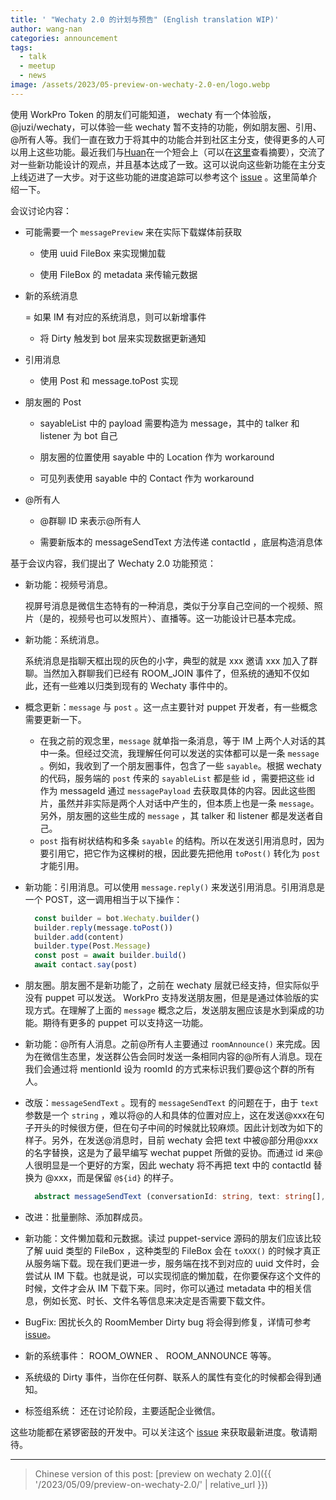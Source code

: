 ```yaml
---
title: ' "Wechaty 2.0 的计划与预告" (English translation WIP)'
author: wang-nan
categories: announcement
tags:
  - talk
  - meetup
  - news
image: /assets/2023/05-preview-on-wechaty-2.0-en/logo.webp
---
```


使用 WorkPro Token 的朋友们可能知道， wechaty 有一个体验版， @juzi/wechaty，可以体验一些 wechaty 暂不支持的功能，例如朋友圈、引用、@所有人等。我们一直在致力于将其中的功能合并到社区主分支，使得更多的人可以用上这些功能。最近我们与[Huan](https://wechaty.js.org/contributors/huan/)在一个短会上（可以在[这里](https://docs.google.com/document/d/1fVCk8qRYc4RKGMf2UY5HOe07hEhPUOpGC34v88GEFJg/edit#heading=h.si1xxj2xji7f)查看摘要），交流了对一些新功能设计的观点，并且基本达成了一致。这可以说向这些新功能在主分支上线迈进了一大步。对于这些功能的进度追踪可以参考这个 [issue](https://github.com/wechaty/wechaty/issues/2535) 。这里简单介绍一下。

会议讨论内容：

- 可能需要一个 ```messagePreview``` 来在实际下载媒体前获取

  - 使用 uuid FileBox 来实现懒加载

  - 使用 FileBox 的 metadata 来传输元数据

- 新的系统消息

  = 如果 IM 有对应的系统消息，则可以新增事件

  - 将 Dirty 触发到 bot 层来实现数据更新通知

- 引用消息

  - 使用 Post 和 message.toPost 实现

- 朋友圈的 Post

  - sayableList 中的 payload 需要构造为 message，其中的 talker 和 listener 为 bot 自己

  - 朋友圈的位置使用 sayable 中的 Location 作为 workaround

  - 可见列表使用 sayable 中的 Contact 作为 workaround

- @所有人

  - @群聊 ID 来表示@所有人

  - 需要新版本的 messageSendText 方法传递 contactId ，底层构造消息体

基于会议内容，我们提出了 Wechaty 2.0 功能预览：

- 新功能：视频号消息。
  
  视屏号消息是微信生态特有的一种消息，类似于分享自己空间的一个视频、照片（是的，视频号也可以发照片）、直播等。这一功能设计已基本完成。

- 新功能：系统消息。

  系统消息是指聊天框出现的灰色的小字，典型的就是 xxx 邀请 xxx 加入了群聊。当然加入群聊我们已经有 ROOM_JOIN 事件了，但系统的通知不仅如此，还有一些难以归类到现有的 Wechaty 事件中的。

- 概念更新：```message``` 与 ```post``` 。这一点主要针对 puppet 开发者，有一些概念需要更新一下。

  - 在我之前的观念里，```message``` 就单指一条消息，等于 IM 上两个人对话的其中一条。但经过交流，我理解任何可以发送的实体都可以是一条 ```message``` 。例如，我收到了一个朋友圈事件，包含了一些 ```sayable```。根据 wechaty 的代码，服务端的 ```post``` 传来的 ```sayableList``` 都是些 id ，需要把这些 id 作为 messageId 通过 ```messagePayload``` 去获取具体的内容。因此这些图片，虽然并非实际是两个人对话中产生的，但本质上也是一条 ```message```。另外，朋友圈的这些生成的 ```message``` ，其 talker 和 listener 都是发送者自己。
  - ```post``` 指有树状结构和多条 ```sayable``` 的结构。所以在发送引用消息时，因为要引用它，把它作为这棵树的根，因此要先把他用 ```toPost()``` 转化为 ```post``` 才能引用。

- 新功能：引用消息。可以使用 ```message.reply()``` 来发送引用消息。引用消息是一个 POST，这一调用相当于以下操作：

    ```ts
      const builder = bot.Wechaty.builder()
      builder.reply(message.toPost())
      builder.add(content)
      builder.type(Post.Message)
      const post = await builder.build()
      await contact.say(post)
    ```

- 朋友圈。朋友圈不是新功能了，之前在 wechaty 层就已经支持，但实际似乎没有 puppet 可以发送。 WorkPro 支持发送朋友圈，但是是通过体验版的实现方式。在理解了上面的 ```message``` 概念之后，发送朋友圈应该是水到渠成的功能。期待有更多的 puppet 可以支持这一功能。

- 新功能：@所有人消息。之前@所有人主要通过 ```roomAnnounce()``` 来完成。因为在微信生态里，发送群公告会同时发送一条相同内容的@所有人消息。现在我们会通过将 mentionId 设为 roomId 的方式来标识我们要@这个群的所有人。

- 改版：```messageSendText``` 。现有的 ```messageSendText``` 的问题在于，由于 ```text``` 参数是一个 ```string``` ，难以将@的人和具体的位置对应上，这在发送@xxx在句子开头的时候很方便，但在句子中间的时候就比较麻烦。因此计划改为如下的样子。另外，在发送@消息时，目前 wechaty 会把 text 中被@部分用@xxx的名字替换，这是为了最早编写 wechat puppet 所做的妥协。而通过 id 来@人很明显是一个更好的方案，因此 wechaty 将不再把 text 中的 contactId 替换为 @xxx，而是保留 ```@${id}``` 的样子。

  ```ts
    abstract messageSendText (conversationId: string, text: string[], mentionIdList?: string[]) : Promise<void | string>
  ```

- 改进：批量删除、添加群成员。

- 新功能：文件懒加载和元数据。读过 puppet-service 源码的朋友们应该比较了解 uuid 类型的 FileBox ，这种类型的 FileBox 会在 ```toXXX()``` 的时候才真正从服务端下载。现在我们更进一步，服务端在找不到对应的 uuid 文件时，会尝试从 IM 下载。也就是说，可以实现彻底的懒加载，在你要保存这个文件的时候，文件才会从 IM 下载下来。同时，你可以通过 metadata 中的相关信息，例如长宽、时长、文件名等信息来决定是否需要下载文件。

- BugFix: 困扰长久的 RoomMember Dirty bug 将会得到修复，详情可参考 [issue](https://github.com/wechaty/wechaty/issues/2410)。

- 新的系统事件： ROOM_OWNER 、 ROOM_ANNOUNCE 等等。

- 系统级的 Dirty 事件，当你在任何群、联系人的属性有变化的时候都会得到通知。

- 标签组系统： 还在讨论阶段，主要适配企业微信。

这些功能都在紧锣密鼓的开发中。可以关注这个 [issue](https://github.com/wechaty/wechaty/issues/2535) 来获取最新进度。敬请期待。

---

> Chinese version of this post: [preview on wechaty 2.0]({{ '/2023/05/09/preview-on-wechaty-2.0/' | relative_url }})
